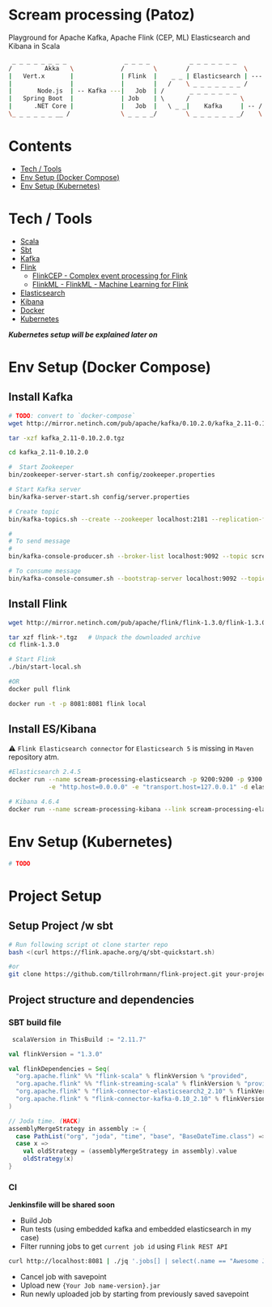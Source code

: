# Scream processing (Patoz)
Playground for Apache Kafka, Apache Flink (CEP, ML) Elasticsearch and Kibana in Scala

```sh
 _ _ _ _ _ _ _ _                _ _ _ _           _ _ _ _ _ _ _         _ _ _ _ _ _ 
/         Akka   \             /        \        /               \     |x          |
|   Vert.x       |             | Flink  |    _ _ | Elasticsearch | --- |  Kibana   |
|                |             |        |   /    \ _ _ _ _ _ _ _ /     |_ _ _ _ _ _|
|       Node.js  | -- Kafka ---|   Job  | /       _ _ _ _ _ _ _   
|   Spring Boot  |             | Job    | \      /              \      _ _ _ _ _ _  
|      .NET Core |             |   Job  |   \ _ _|    Kafka     | -- / Other apps  \
\_ _ _ _ _ _ __ /              \ _ _ _ _/        \ _ _ _ _ _ _ _/    \ _ _ _ _ _ _ /

```

# Contents
 - [Tech / Tools](#tech--tools)
 - [Env Setup (Docker Compose)](#env-setup-docker-compose)
 - [Env Setup (Kubernetes)](#env-setup-kubernetes)

# Tech / Tools
- [Scala](https://www.scala-lang.org/)
- [Sbt](http://www.scala-sbt.org/)
- [Kafka](https://kafka.apache.org/)
- [Flink](https://flink.apache.org/)
  - [FlinkCEP - Complex event processing for Flink](https://ci.apache.org/projects/flink/flink-docs-release-1.2/dev/libs/cep.html)
  - [FlinkML - FlinkML - Machine Learning for Flink](https://ci.apache.org/projects/flink/flink-docs-release-1.2/dev/libs/ml/index.html)
- [Elasticsearch](https://www.elastic.co/products/elasticsearch)
- [Kibana](https://www.elastic.co/products/kibana)
- [Docker](https://www.docker.com/)
- [Kubernetes](https://kubernetes.io/)

**_Kubernetes setup will be explained later on_**



# Env Setup (Docker Compose)
## Install Kafka
```sh
# TODO: convert to `docker-compose`
wget http://mirror.netinch.com/pub/apache/kafka/0.10.2.0/kafka_2.11-0.10.2.0.tgz

tar -xzf kafka_2.11-0.10.2.0.tgz

cd kafka_2.11-0.10.2.0

#  Start Zookeeper
bin/zookeeper-server-start.sh config/zookeeper.properties

# Start Kafka server
bin/kafka-server-start.sh config/server.properties

# Create topic
bin/kafka-topics.sh --create --zookeeper localhost:2181 --replication-factor 1 --partitions 1 --topic scream-processing

# 
# To send message
#
bin/kafka-console-producer.sh --broker-list localhost:9092 --topic scream-processing

# To consume message
bin/kafka-console-consumer.sh --bootstrap-server localhost:9092 --topic scream-processing --from-beginning
```

## Install Flink
```sh
wget http://mirror.netinch.com/pub/apache/flink/flink-1.3.0/flink-1.3.0-bin-hadoop27-scala_2.11.tgz

tar xzf flink-*.tgz   # Unpack the downloaded archive
cd flink-1.3.0

# Start Flink
./bin/start-local.sh

#OR
docker pull flink

docker run -t -p 8081:8081 flink local
```

## Install ES/Kibana
:warning: `Flink Elasticsearch connector` for `Elasticsearch 5` is missing in `Maven` repository atm.

```sh
#Elasticsearch 2.4.5
docker run --name scream-processing-elasticsearch -p 9200:9200 -p 9300:9300 \
           -e "http.host=0.0.0.0" -e "transport.host=127.0.0.1" -d elasticsearch:2.4.5

# Kibana 4.6.4
docker run --name scream-processing-kibana --link scream-processing-elasticsearch:elasticsearch -p 5601:5601 -d kibana:4.6.4
```

# Env Setup (Kubernetes)
```sh
# TODO
```

# Project Setup

## Setup Project /w sbt
```sh
# Run following script ot clone starter repo
bash <(curl https://flink.apache.org/q/sbt-quickstart.sh)

#or
git clone https://github.com/tillrohrmann/flink-project.git your-project-name-here
```

## Project structure and dependencies
### SBT build file
```scala
 scalaVersion in ThisBuild := "2.11.7"

val flinkVersion = "1.3.0"

val flinkDependencies = Seq(
  "org.apache.flink" %% "flink-scala" % flinkVersion % "provided",
  "org.apache.flink" %% "flink-streaming-scala" % flinkVersion % "provided",
  "org.apache.flink" % "flink-connector-elasticsearch2_2.10" % flinkVersion,
  "org.apache.flink" % "flink-connector-kafka-0.10_2.10" % flinkVersion
)

// Joda time. (HACK)
assemblyMergeStrategy in assembly := {
  case PathList("org", "joda", "time", "base", "BaseDateTime.class") => MergeStrategy.first
  case x =>
    val oldStrategy = (assemblyMergeStrategy in assembly).value
    oldStrategy(x)
}
```

### CI
**Jenkinsfile will be shared soon**

- Build Job
- Run tests (using embedded kafka and embedded elasticsearch in my case)
- Filter running jobs to get `current job id` using `Flink REST API`
```sh
curl http://localhost:8081 | ./jq '.jobs[] | select(.name == "Awesome Job") | .jid'
```
- Cancel job with savepoint
- Upload new `{Your Job name-version}.jar`
- Run newly uploaded job by starting from previously saved savepoint
